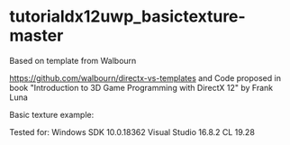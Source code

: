 # tutorialdx12uwp_basictexture-master
Based on template from Walbourn

https://github.com/walbourn/directx-vs-templates
and Code proposed in book "Introduction to 3D Game Programming with DirectX 12" by Frank Luna

Basic texture example:

Tested for:
Windows SDK 10.0.18362
Visual Studio 16.8.2
CL 19.28
